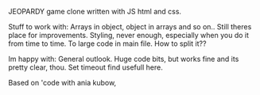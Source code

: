 JEOPARDY game clone written with JS html and css. 


Stuff to work with:
  Arrays in object, object in arrays and so on.. Still theres place for improvements.
  Styling, never enough, especially when you do it from time to time.
  To large code in main file. How to split it??
  
Im happy with:
  General outlook.
  Huge code bits, but works fine and its pretty clear, thou.
  Set timeout find usefull here.
  
  
  Based on 'code with ania kubow,
  
  

